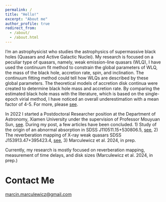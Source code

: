 ```yaml
---
permalink: /
title: "Hello!"
excerpt: "About me"
author_profile: true
redirect_from: 
  - /about/
  - /about.html
---
```


I’m an astrophysicist who studies the astrophysics of supermassive black holes (Quasars and Active Galactic Nuclei). 
My research is focused on a peculiar type of quasars, namely, weak emission-line quasars (WLQ), I have used the continuum fit method to constrain the global parameters of WLQ, the mass of the black hole, accretion rate, spin, and inclination. The continuum fitting method could tell how WLQs are described by these global parameters. The theoretical models of accretion disk continua were created to determine black hole mass and accretion rate. By comparing the estimated black hole mass with the literature, which is based on the single-epoch virial method, I have noticed an overall underestimation with a mean factor of 4-5. For more, please [see](https://iopscience.iop.org/article/10.3847/1538-4357/ab9597).

In 2022 I started a Postdoctoral Researcher position at the Department of Astronomy, Xiamen University under the supervision of Professor Mouyuan Sun, [see](https://www.msun.space/). During my post, a few articles have been concluded. 1) Study of the origin of an abnormal absorption in SDSS J110511.15+530806.5, [see](https://ui.adsabs.harvard.edu/abs/2022A%26A...668A.128M/abstract), 2) The reverberation mapping of X-ray weak quasars SDSS J153913.47+395423.4, [see](https://ui.adsabs.harvard.edu/abs/2023ApJ...956..126M/abstract), 3) Marculewicz et al. 2024, in prep.

Currently, my research is mostly focused on reverberation mapping, measurement of time delays, and disk sizes (Marculewicz et al. 2024, in prep.)

Contact Me
=====
marcin.marculewicz@gmail.com
